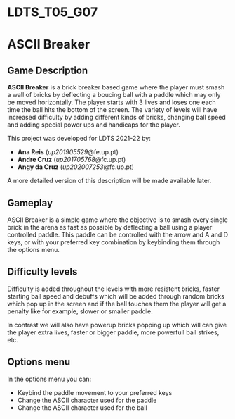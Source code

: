 # LDTS_T05_G07
# ASCII Breaker

## Game Description

**ASCII Breaker** is a brick breaker based game where the player must smash a wall of bricks by deflecting a boucing ball with a paddle which may only be moved horizontally. The player starts with 3 lives and loses one each time the ball hits the bottom of the screen.
The variety of levels will have increased difficulty by adding different kinds of bricks, changing ball speed and adding special power ups and handicaps for the player.

This project was developed for LDTS 2021-22 by:

- **Ana Reis** (*up201905529*@fe.up.pt) </LI>
- **Andre Cruz** (*up201705768*@fc.up.pt) </LI>
- **Angy da Cruz** (*up202007253*@fc.up.pt) </LI>


A more detailed version of this description will be made available later.

## Gameplay

ASCII Breaker is a simple game where the objective is to smash every single brick in the arena as fast as possible by deflecting a ball using a player controlled paddle. This paddle can be controlled with the arrow and A and D keys, or with your preferred key combination by keybinding them through the options menu.

[gif to be added of gameplay]: <>

## Difficulty levels

Difficulty is added throughout the levels with more resistent bricks, faster starting ball speed and debuffs which will be added through random bricks which pop up in the screen and if the ball touches them the player will get a penalty like for example, slower or smaller paddle.

[gif to be added of example debuff bricks]: <>

In contrast we will also have powerup bricks popping up which will can give the player extra lives, faster or bigger paddle, more powerfull ball strikes, etc.

[gif to be added of example powerup bricks]: <>
## Options menu

In the options menu you can:
- Keybind the paddle movement to your preferred keys </LI>
- Change the ASCII character used for the paddle </LI>
- Change the ASCII character used for the ball </LI>